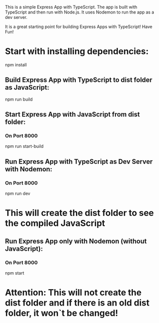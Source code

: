 This is a simple Express App with TypeScript. 
The app is built with TypeScript and then run with Node.js. 
It uses Nodemon to run the app as a dev server.

It is a great starting point for building Express Apps with TypeScript!
Have Fun!

# Start with installing dependencies:
npm install

## Build Express App with TypeScript to dist folder as JavaScript:
npm run build

## Start Express App with JavaScript from dist folder:
### On Port 8000
npm run start-build

## Run Express App with TypeScript as Dev Server with Nodemon:
### On Port 8000
npm run dev
# This will create the dist folder to see the compiled JavaScript

## Run Express App only with Nodemon (without JavaScript):
### On Port 8000
npm start
# Attention: This will not create the dist folder and if there is an old dist folder, it won`t be changed!
